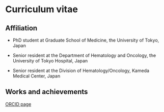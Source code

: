 # Curriculum vitae

## Affiliation

- PhD student at Graduate School of Medicine, the University of Tokyo, Japan

- Senior resident at the Department of Hematology and Oncology, the University of Tokyo Hospital, Japan

- Senior resident at the Division of Hematology/Oncology, Kameda Medical Center, Japan

## Works and achievements

[ORCID page](https://orcid.org/0000-0002-4907-4647)